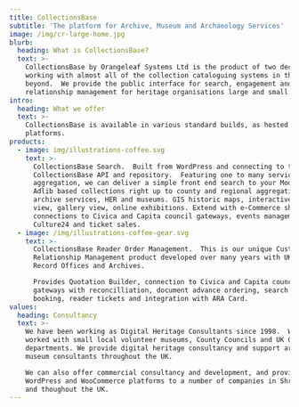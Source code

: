 ```yaml
---
title: CollectionsBase
subtitle: 'The platform for Archive, Museum and Archaeology Services'
image: /img/cr-large-home.jpg
blurb:
  heading: What is CollectionsBase?
  text: >-
    CollectionsBase by Orangeleaf Systems Ltd is the product of two decades of
    working with almost all of the collection cataloguing systems in the UK and
    beyond.  We provide the public interface for search, engagement and customer
    relationship management for heritage organisations large and small.
intro:
  heading: What we offer
  text: >-
    CollectionsBase is available in various standard builds, as hosted web
    platforms.
products:
  - image: img/illustrations-coffee.svg
    text: >-
      CollectionsBase Search.  Built from WordPress and connecting to the
      CollectionsBase API and repository.  Featuring one to many services in one
      aggregation, we can deliver a simple front end search to your Modes or
      Adlib based collections right up to county and regional aggregations of
      archive services, HER and museums. GIS historic maps, interactive timeline
      view, gallery view, online exhibitions. Extend with e-Commerce shop,
      connections to Civica and Capita council gateways, events management with
      Culture24 and ticket sales.
  - image: /img/illustrations-coffee-gear.svg
    text: >-
      CollectionsBase Reader Order Management.  This is our unique Customer
      Relationship Management product developed over many years with UK County
      Record Offices and Archives.  

      Provides Quotation Builder, connection to Civica and Capita council
      gateways with reconcilliation, document advance ordering, search room
      booking, reader tickets and integration with ARA Card.
values:
  heading: Consultancy
  text: >-
    We have been working as Digital Heritage Consultants since 1998.  We've
    worked with small local volunteer museums, County Councils and UK Government
    departments. We provide digital heritage consultancy and support archive and
    museum consultants throughout the UK.

    We can also offer commercial consultancy and development, and provide
    WordPress and WooCommerce platforms to a number of companies in Shropshire
    and thoughout the UK.
---
```


